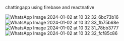 chattingapp using firebase and reactnative

![WhatsApp Image 2024-01-02 at 10 32 32_6bc73b16](https://github.com/SivaPrakash8825/chattingapp/assets/114502494/719155a1-b34b-4e4e-80e6-a08468bb2f31)
![WhatsApp Image 2024-01-02 at 10 32 33_fb75b68e](https://github.com/SivaPrakash8825/chattingapp/assets/114502494/46677448-4917-4254-bb8f-3a30a2569f1c)
![WhatsApp Image 2024-01-02 at 10 32 31_78bb3777](https://github.com/SivaPrakash8825/chattingapp/assets/114502494/872feba0-1801-45ed-89f7-620b9344a413)
![WhatsApp Image 2024-01-02 at 10 32 32_fcf85c86](https://github.com/SivaPrakash8825/chattingapp/assets/114502494/4f147f1e-1037-4cc0-893a-b76c60014348)
